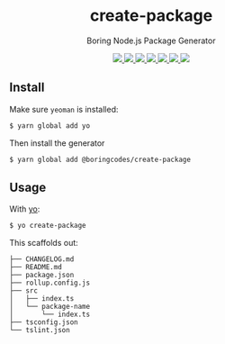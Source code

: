 <div align="center">
  <h1>create-package</h1>
  <p>Boring Node.js Package Generator</p>
  
  <div>
    <a href="https://github.com/boringcodes/create-package" aria-label="Commitizen Friendly">
      <img src="https://img.shields.io/badge/commitizen-friendly-brightgreen.svg?style=flat-square">
    </a>
    <a href="https://github.com/boringcodes/create-package" aria-label="GitHub Workflow Status">
      <img src="https://img.shields.io/github/workflow/status/boringcodes/create-package/Publish Package to NPM?style=flat-square">
    </a>
    <a href="https://github.com/boringcodes/create-package" aria-label="Dependencies Status">
      <img src="https://img.shields.io/david/boringcodes/create-package?style=flat-square">
    </a>
    <a href="https://www.npmjs.com/package/@boringcodes/create-package" aria-label="NPM Version">
      <img src="https://img.shields.io/npm/v/@boringcodes/create-package?color=brightgreen&style=flat-square">
    </a>
    <a href="https://www.npmjs.com/package/@boringcodes/create-package" aria-label="NPM Downloads">
      <img src="https://img.shields.io/npm/dm/@boringcodes/create-package?style=flat-square">
    </a>
    <a href="https://github.com/boringcodes/create-package/blob/master/LICENSE" aria-label="License">
      <img src="https://img.shields.io/github/license/boringcodes/create-package?color=brightgreen&style=flat-square">
    </a>
    <a href="https://github.com/boringcodes">
      <img src="https://img.shields.io/badge/github-@boringcodes-brightgreen?style=flat-square">
    </a>
  </div>
</div>

## Install

Make sure `yeoman` is installed:

```sh
$ yarn global add yo
```

Then install the generator

```sh
$ yarn global add @boringcodes/create-package
```

## Usage

With [yo](https://github.com/yeoman/yo):

```sh
$ yo create-package
```

This scaffolds out:
```
├── CHANGELOG.md
├── README.md
├── package.json
├── rollup.config.js
├── src
│   ├── index.ts
│   └── package-name
│       └── index.ts
├── tsconfig.json
└── tslint.json
```
